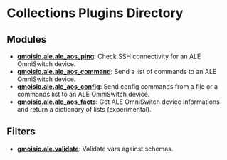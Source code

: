 # Collections Plugins Directory

## Modules

- **[gmoisio.ale.ale_aos_ping](https://github.com/gmoisio/gmoisio.ale/blob/main/docs/gmoisio.ale.ale_aos_ping.rst)**: Check SSH connectivity for an ALE OmniSwitch device.
- **[gmoisio.ale.ale_aos_command](https://github.com/gmoisio/gmoisio.ale/blob/main/docs/gmoisio.ale.ale_aos_command.rst)**: Send a list of commands to an ALE OmniSwitch device.
- **[gmoisio.ale.ale_aos_config](https://github.com/gmoisio/gmoisio.ale/blob/main/docs/gmoisio.ale.ale_aos_config.rst)**: Send config commands from a file or a commands list to an ALE OmniSwitch device.
- **[gmoisio.ale.ale_aos_facts](https://github.com/gmoisio/gmoisio.ale/blob/main/docs/gmoisio.ale.ale_aos_facts.rst)**: Get ALE OmniSwitch device informations and return a dictionary of lists (experimental).

## Filters

- **[gmoisio.ale.validate](https://github.com/gmoisio/gmoisio.ale/blob/main/docs/gmoisio.ale.validate.rst)**: Validate vars against schemas.